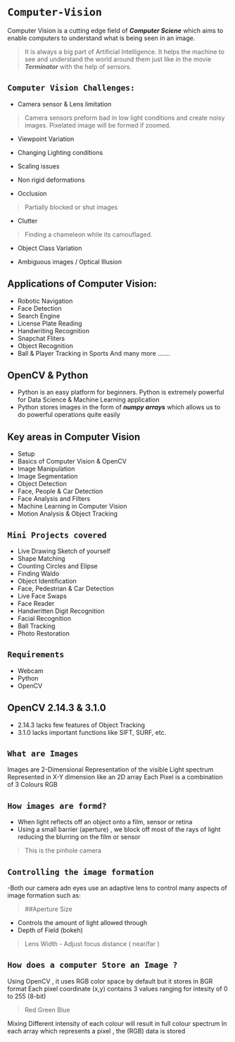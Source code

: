 # `Computer-Vision`

 Computer Vision is a cutting edge field of _**Computer Sciene**_ which aims to enable computers to understand what is being seen in an image.
 > It is always a big part of Artificial Intelligence.
 It helps the machine to see and understand the world around them just like in the movie ***Terminator*** with the help of sensors.
 
 ## `Computer Vision Challenges:`
 
 - Camera sensor & Lens limitation
 > Camera sensors preform bad in low light conditions and create noisy images. Pixelated image will be formed if zoomed. 
 
 - Viewpoint Variation
 
 - Changing Lighting conditions
 
 - Scaling issues
 
 - Non rigid deformations
 
 - Occlusion
 > Partially blocked or shut images 
 
 - Clutter
 > Finding a chameleon while its camouflaged.
 
 - Object Class Variation
 
 - Ambiguous images / Optical Illusion
 
 
 
 ## Applications of Computer Vision: 
 
 - Robotic Navigation
 - Face Detection 
 - Search Engine 
 - License Plate Reading 
 - Handwriting Recognition
 - Snapchat Fliters
 - Object Recognition
 - Ball & Player Tracking in Sports 
  And many more .......
  
  
  
  ## OpenCV & Python
  - Python is an easy platform for beginners. Python is extremely powerful for Data Science & Machine Learning application
  - Python stores images in the form of ***numpy arrays*** which allows us to do powerful operations quite easily
  
  
  
  ## Key areas in Computer Vision
  
  - Setup
  - Basics of Computer Vision & OpenCV
  - Image Manipulation
  - Image Segmentation
  - Object Detection
  - Face, People & Car Detection
  - Face Analysis and Filters 
  - Machine Learning in Computer Vision
  - Motion Analysis & Object Tracking 
  
  
  
  ## `Mini Projects covered `
  
  - Live Drawing Sketch of yourself
  - Shape Matching 
  - Counting Circles and Elipse
  - Finding Waldo 
  - Object Identification
  - Face, Pedestrian & Car Detection 
  - Live Face Swaps 
  - Face Reader 
  - Handwritten Digit Recognition 
  - Facial Recognition 
  - Ball Tracking 
  - Photo Restoration
  
  
  ## `Requirements` 
  
  - Webcam 
  - Python 
  - OpenCV
 
 
 ## OpenCV 2.14.3 & 3.1.0
 
 - 2.14.3 lacks few features of Object Tracking 
 - 3.1.0 lacks important functions like SIFT, SURF, etc.
 
 
 
 ## `What are Images`
 
Images are 2-Dimensional Representation of the visible Light spectrum
Represented in X-Y dimension like an 2D array
Each Pixel is a combination of 3 Colours RGB


## `How images are formd?`

- When light reflects off an object onto a film, sensor or retina 
- Using a small barrier (aperture) , we block off most of the rays of light reducing the blurring on the film or sensor
> This is the pinhole camera

## `Controlling the image formation`
-Both our camera adn eyes use an adaptive lens to control many aspects of image formation such as:
> ##Aperture Size
  - Controls the amount of light allowed through 
  - Depth of Field (bokeh) 
> Lens Width - Adjust focus distance ( near/far )


## `How does a computer Store an Image ?`

Using OpenCV , it uses RGB color space by default but it stores in BGR format
Each pixel coordinate (x,y) contains 3 values ranging for intesity of 0 to 255 (8-bit)
> Red 
> Green
> Blue

Mixing Different intensity of each colour will result in full colour spectrum
In each array which represents a pixel , the (RGB) data is stored 

